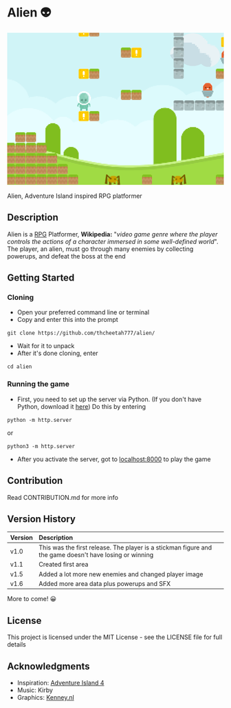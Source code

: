 # Alien :alien:

![Screenshot](assets/imgs/screenshot.png)

Alien, Adventure Island inspired RPG platformer

## Description

Alien is a [RPG](https://en.wikipedia.org/wiki/Role-playing_video_game) Platformer, **Wikipedia:** "*video game genre where the player controls the actions of a character immersed in some well-defined world*". The player, an alien, must go through many enemies by collecting powerups, and defeat the boss at the end

## Getting Started

### Cloning

* Open your preferred command line or terminal
* Copy and enter this into the prompt

```
git clone https://github.com/thcheetah777/alien/
```

* Wait for it to unpack
* After it's done cloning, enter

```
cd alien
```

### Running the game

* First, you need to set up the server via Python. (If you don't have Python, download it [here](https://www.python.org/)) Do this by entering
```
python -m http.server
```
or
```
python3 -m http.server
```
* After you activate the server, got to [localhost:8000](localhost:8000) to play the game

## Contribution

Read CONTRIBUTION.md for more info

## Version History

| Version | Description |
| :------------- | :------------- |
| v1.0 | This was the first release. The player is a stickman figure and the game doesn't have losing or winning |
| v1.1 | Created first area |
| v1.5 | Added a lot more new enemies and changed player image |
| v1.6 | Added more area data plus powerups and SFX |

More to come! :grinning:

## License

This project is licensed under the MIT License - see the LICENSE file for full details

## Acknowledgments

* Inspiration: [Adventure Island 4](https://en.wikipedia.org/wiki/Adventure_Island_(video_game))
* Music: Kirby
* Graphics: [Kenney.nl](https://kenney.nl/assets)

